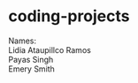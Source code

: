 # coding-projects

Names:                      
Lidia Ataupillco Ramos      
Payas Singh                 
Emery Smith                
